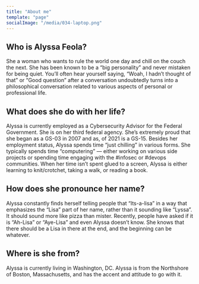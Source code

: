 ```yaml
---
title: "About me"
template: "page"
socialImage: "/media/034-laptop.png"
---
```


## Who is Alyssa Feola?

She a woman who wants to rule the world one day and chill on the couch the next. She has been known to be a “big personality” and never mistaken for being quiet. You’ll often hear yourself saying, “Woah, I hadn’t thought of that” or “Good question” after a conversation undoubtedly turns into a philosophical conversation related to various aspects of personal or professional life.

## [](http://localhost:8000/pages/about#what-does-she-do-with-her-life)What does she do with her life?

Alyssa is currently employed as a Cybersecurity Advisor for the Federal Government. She is on her third federal agency. She’s extremely proud that she began as a GS-03 in 2007 and as, of 2021 is a GS-15. Besides her employment status, Alyssa spends time “just chilling” in various forms. She typically spends time “computering” — either working on various side projects or spending time engaging with the #infosec or #devops communities. When her time isn’t spent glued to a screen, Alyssa is either learning to knit/crotchet, taking a walk, or reading a book.

## [](http://localhost:8000/pages/about#how-does-she-pronounce-her-name)How does she pronounce her name?

Alyssa constantly finds herself telling people that “Its-a-lisa” in a way that emphasizes the “Lisa” part of her name, rather than it sounding like “Lyssa”. It should sound more like pizza than mister. Recently, people have asked if it is “Ah-Lisa” or “Aye-Lisa” and even Alyssa doesn’t know. She knows that there should be a Lisa in there at the end, and the beginning can be whatever.

## [](http://localhost:8000/pages/about#where-is-she-from)Where is she from?

Alyssa is currently living in Washington, DC. Alyssa is from the Northshore of Boston, Massachusetts, and has the accent and attitude to go with it.